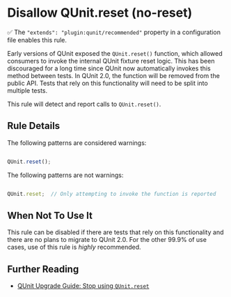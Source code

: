 # Disallow QUnit.reset (no-reset)

✅ The `"extends": "plugin:qunit/recommended"` property in a configuration file enables this rule.

Early versions of QUnit exposed the `QUnit.reset()` function, which allowed
consumers to invoke the internal QUnit fixture reset logic. This has been
discouraged for a long time since QUnit now automatically invokes this method
between tests. In QUnit 2.0, the function will be removed from the public API.
Tests that rely on this functionality will need to be split into multiple tests.

This rule will detect and report calls to `QUnit.reset()`.

## Rule Details

The following patterns are considered warnings:

```js

QUnit.reset();

```

The following patterns are not warnings:

```js

QUnit.reset;  // Only attempting to invoke the function is reported

```

## When Not To Use It

This rule can be disabled if there are tests that rely on this functionality and
there are no plans to migrate to QUnit 2.0. For the other 99.9% of use cases,
use of this rule is *highly* recommended.

## Further Reading

* [QUnit Upgrade Guide: Stop using `QUnit.reset`](https://qunitjs.com/upgrade-guide-2.x/#stop-using-qunit-reset-split-one-test-into-multiple-tests)
